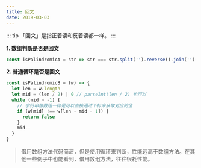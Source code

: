 ```yaml
---
title: 回文
date: 2019-03-03
---
```


::: tip
「回文」是指正着读和反着读都一样。
:::

**1. 数组判断是否是回文**

```js
const isPalindromicA = str => str === str.split('').reverse().join('')
```

**2. 普通循环是否是回文**

```js
const isPalindromicB = (w) => {
  let len = w.length
  let mid = (len / 2) | 0 // parseInt(len / 2) 也可以
  while (mid > -1) {
    // 字符串像数组一样是可以直接通过下标来获取对应的值
    if (w[mid] !== w[len - mid - 1]) {
      return false
    }
    mid--
  }
}
```

> 借用数组方法代码简洁，但是使用循环来判断，性能远高于数组方法。在其他一些例子中也能看到，借用数组方法，往往很耗性能。